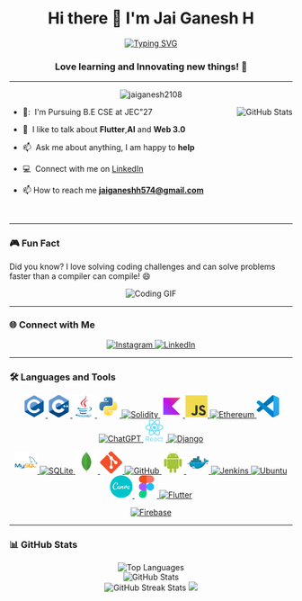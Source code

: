 <h1 align="center">Hi there 👋 I'm Jai Ganesh H</h1>
<div align="center">
    <a href="https://git.io/typing-svg"><img src="https://readme-typing-svg.demolab.com?font=Fira+Code&size=25%&pause=1000&color=84C2C0&center=true&vCenter=true&width=435&height=25%&lines=Full-Stack+Developer;Mobile+App+Developer;Web3.0+Developer;Software+Developer;Aspiring+Developer;Engineering+Student;Web+3.0+Enthusiast" alt="Typing SVG" /></a>
</div>
<h3 align="center">Love learning and Innovating new things! 🚀</h3>

---
<p align="center"> <img src="https://komarev.com/ghpvc/?username=jaiganesh2108&label=Profile%20views&color=0e75b6&style=flat" alt="jaiganesh2108" /> </p>
<a href="#jaiganesh2108-title">
  <img src="https://github-readme-stats.vercel.app/api?username=jaiganesh2108&show_icons=true&locale=en&theme=tokyonight" alt="GitHub Stats"align="right" />
</a>

- 🏫: &nbsp;I'm Pursuing B.E CSE at JEC"27

- :speech_balloon: &nbsp;I like to talk about **Flutter**,**AI** and **Web 3.0**
- :mailbox: &nbsp;Ask me about anything, I am happy to **help**
- :computer: &nbsp;Connect with me on [LinkedIn](https://www.linkedin.com/in/jai-ganesh-h-588a48321/)
- 📫 How to reach me **jaiganeshh574@gmail.com**



<br>

---

### 🎮 **Fun Fact**
Did you know? I love solving coding challenges and can solve problems faster than a compiler can compile! 😄

<div align="center">
  <img src="https://user-images.githubusercontent.com/74038190/225813708-98b745f2-7d22-48cf-9150-083f1b00d6c9.gif" alt="Coding GIF" width="500" height="300"/>
</div>

---

### 🌐 **Connect with Me**
<div align="center">
  <a href="http://instagram.com/jg_official_2005" target="_blank">
    <img src="https://img.shields.io/badge/Instagram-%23E4405F.svg?style=for-the-badge&logo=instagram&logoColor=white" alt="Instagram" />
  </a>
  <a href="https://www.linkedin.com/in/jai-ganesh-h-588a48321" target="_blank">
    <img src="https://img.shields.io/badge/LinkedIn-%230077B5.svg?style=for-the-badge&logo=linkedin&logoColor=white" alt="LinkedIn" />
  </a>
</div>

---

### 🛠 **Languages and Tools**
<p align="center">
  <a href="https://www.cprogramming.com/" target="_blank" rel="noreferrer">
    <img src="https://raw.githubusercontent.com/devicons/devicon/master/icons/c/c-original.svg" alt="C" width="40" height="40"/>
  </a>
  <a href="https://www.w3schools.com/cpp/" target="_blank" rel="noreferrer">
    <img src="https://raw.githubusercontent.com/devicons/devicon/master/icons/cplusplus/cplusplus-original.svg" alt="C++" width="40" height="40"/>
  </a>
  <a href="https://www.java.com" target="_blank" rel="noreferrer">
    <img src="https://raw.githubusercontent.com/devicons/devicon/master/icons/java/java-original.svg" alt="Java" width="40" height="40"/>
  </a>
  <a href="https://www.python.org" target="_blank" rel="noreferrer">
    <img src="https://raw.githubusercontent.com/devicons/devicon/master/icons/python/python-original.svg" alt="Python" width="40" height="40"/>
  </a>
  <a href="https://soliditylang.org/" target="_blank" rel="noreferrer">
    <img src="https://upload.wikimedia.org/wikipedia/commons/9/98/Solidity_logo.svg" alt="Solidity" width="40" height="40"/>
  </a>
  <a href="https://kotlinlang.org/" target="_blank" rel="noreferrer">
    <img src="https://raw.githubusercontent.com/devicons/devicon/master/icons/kotlin/kotlin-original.svg" alt="Kotlin" width="40" height="40"/>
  </a>
  <a href="https://developer.mozilla.org/en-US/docs/Web/JavaScript" target="_blank" rel="noreferrer">
    <img src="https://raw.githubusercontent.com/devicons/devicon/master/icons/javascript/javascript-original.svg" alt="JavaScript" width="40" height="40"/>
  </a>
  <a href="https://ethereum.org/" target="_blank" rel="noreferrer">
    <img src="https://cryptologos.cc/logos/ethereum-eth-logo.svg" alt="Ethereum" width="40" height="40"/>
  </a>
  <a href="https://code.visualstudio.com/" target="_blank" rel="noreferrer">
    <img src="https://raw.githubusercontent.com/devicons/devicon/master/icons/vscode/vscode-original.svg" alt="VS Code" width="40" height="40"/>
  </a>
  <a href="https://chat.openai.com/" target="_blank" rel="noreferrer">
    <img src="https://upload.wikimedia.org/wikipedia/commons/0/04/ChatGPT_logo.svg" alt="ChatGPT" width="40" height="40"/>
  </a>
  <a href="https://reactjs.org/" target="_blank" rel="noreferrer">
    <img src="https://raw.githubusercontent.com/devicons/devicon/master/icons/react/react-original-wordmark.svg" alt="React" width="40" height="40"/>
  </a>
  <a href="https://www.djangoproject.com/" target="_blank" rel="noreferrer">
    <img src="https://cdn.worldvectorlogo.com/logos/django.svg" alt="Django" width="40" height="40"/>
  </a>
</p>
<p align="center">
  <a href="https://www.mysql.com/" target="_blank" rel="noreferrer">
    <img src="https://raw.githubusercontent.com/devicons/devicon/master/icons/mysql/mysql-original-wordmark.svg" alt="MySQL" width="40" height="40"/>
  </a>
  <a href="https://www.sqlite.org/" target="_blank" rel="noreferrer">
    <img src="https://www.vectorlogo.zone/logos/sqlite/sqlite-icon.svg" alt="SQLite" width="40" height="40"/>
  </a>
  <a href="https://www.mongodb.com/" target="_blank" rel="noreferrer">
    <img src="https://raw.githubusercontent.com/devicons/devicon/master/icons/mongodb/mongodb-original.svg" alt="MongoDB" width="40" height="40"/>
  </a>
  <a href="https://git-scm.com/" target="_blank" rel="noreferrer">
    <img src="https://raw.githubusercontent.com/devicons/devicon/master/icons/git/git-original.svg" alt="Git" width="40" height="40"/>
  </a>
  <a href="https://github.com/" target="_blank" rel="noreferrer">
    <img src="https://upload.wikimedia.org/wikipedia/commons/9/91/Octicons-mark-github.svg" alt="GitHub" width="40" height="40"/>
  </a>
  <a href="https://developer.android.com/" target="_blank" rel="noreferrer">
    <img src="https://raw.githubusercontent.com/devicons/devicon/master/icons/android/android-original.svg" alt="Android" width="40" height="40"/>
  </a>
  <a href="https://www.docker.com/" target="_blank" rel="noreferrer">
    <img src="https://raw.githubusercontent.com/devicons/devicon/master/icons/docker/docker-original.svg" alt="Docker" width="40" height="40"/>
  </a>
  <a href="https://www.jenkins.io/" target="_blank" rel="noreferrer">
    <img src="https://www.jenkins.io/images/logos/jenkins/jenkins.svg" alt="Jenkins" width="40" height="40"/>
  </a>
  <a href="https://ubuntu.com/" target="_blank" rel="noreferrer">
    <img src="https://assets.ubuntu.com/v1/29985a98-ubuntu-logo32.png" alt="Ubuntu" width="40" height="40"/>
  </a>
  <a href="https://www.canva.com/" target="_blank" rel="noreferrer">
    <img src="https://raw.githubusercontent.com/devicons/devicon/master/icons/canva/canva-original.svg" alt="Canva" width="40" height="40"/>
  </a>
  <a href="https://www.figma.com/" target="_blank" rel="noreferrer">
    <img src="https://raw.githubusercontent.com/devicons/devicon/master/icons/figma/figma-original.svg" alt="Figma" width="40" height="40"/>
  </a>
<a href="https://flutter.dev/" target="_blank" rel="noreferrer">
    <img src="https://storage.googleapis.com/cms-storage-bucket/0dbfcc7a59cd1cf16282.png" alt="Flutter" width="40" height="40"/>
</a>
</p>
<p align="center">
  <a href="https://firebase.google.com/" target="_blank" rel="noreferrer">
    <img src="https://www.vectorlogo.zone/logos/firebase/firebase-icon.svg" alt="Firebase" width="40" height="40"/>
  </a>
</p>

---

### 📊 **GitHub Stats**
<div align="center">
  <img src="https://github-readme-stats.vercel.app/api/top-langs?username=jaiganesh2108&show_icons=true&locale=en&layout=compact&theme=tokyonight" alt="Top Languages" />
  <br/>
  <img src="https://github-readme-stats.vercel.app/api?username=jaiganesh2108&show_icons=true&locale=en&theme=tokyonight" alt="GitHub Stats"/>
</div>
<div align="center">
<img src="https://github-readme-streak-stats.herokuapp.com/?user=jaiganesh2108" alt="GitHub Streak Stats" />
    <img src="https://wakatime.com/share/@jaiganesh2108/e713d501-852d-48fb-adb3-8e9f584cfdf4.svg">
</div>
